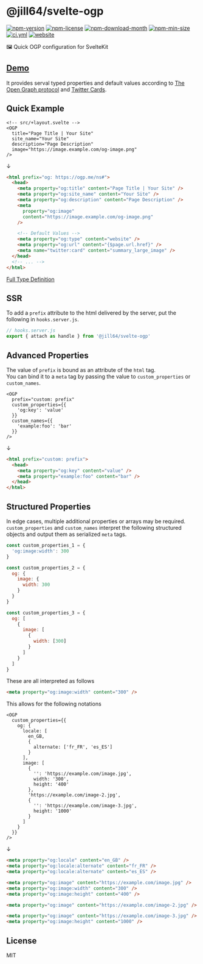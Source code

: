 <!----- BEGIN GHOST DOCS HEADER ----->

# @jill64/svelte-ogp


<!----- BEGIN GHOST DOCS BADGES ----->
<a href="https://npmjs.com/package/@jill64/svelte-ogp"><img src="https://img.shields.io/npm/v/@jill64/svelte-ogp" alt="npm-version" /></a> <a href="https://npmjs.com/package/@jill64/svelte-ogp"><img src="https://img.shields.io/npm/l/@jill64/svelte-ogp" alt="npm-license" /></a> <a href="https://npmjs.com/package/@jill64/svelte-ogp"><img src="https://img.shields.io/npm/dm/@jill64/svelte-ogp" alt="npm-download-month" /></a> <a href="https://npmjs.com/package/@jill64/svelte-ogp"><img src="https://img.shields.io/bundlephobia/min/@jill64/svelte-ogp" alt="npm-min-size" /></a> <a href="https://github.com/jill64/svelte-ogp/actions/workflows/ci.yml"><img src="https://github.com/jill64/svelte-ogp/actions/workflows/ci.yml/badge.svg" alt="ci.yml" /></a> <a href="https://svelte-ogp.jill64.dev"><img src="https://img.shields.io/website?up_message=working&down_message=down&url=https%3A%2F%2Fsvelte-ogp.jill64.dev" alt="website" /></a>
<!----- END GHOST DOCS BADGES ----->


🖼️ Quick OGP configuration for SvelteKit

## [Demo](https://svelte-ogp.jill64.dev)

<!----- END GHOST DOCS HEADER ----->

It provides serval typed properties and default values according to [The Open Graph protocol](https://ogp.me) and [Twitter Cards](https://developer.twitter.com/en/docs/tweets/optimize-with-cards/guides/getting-started).

## Quick Example

```svelte
<!-- src/+layout.svelte -->
<OGP
  title="Page Title | Your Site"
  site_name="Your Site"
  description="Page Description"
  image="https://image.example.com/og-image.png"
/>
```

↓

```html
<html prefix="og: https://ogp.me/ns#">
  <head>
    <meta property="og:title" content="Page Title | Your Site" />
    <meta property="og:site_name" content="Your Site" />
    <meta property="og:description" content="Page Description" />
    <meta
      property="og:image"
      content="https://image.example.com/og-image.png"
    />

    <!-- Default Values -->
    <meta property="og:type" content="website" />
    <meta property="og:url" content="{$page.url.href}" />
    <meta name="twitter:card" content="summary_large_image" />
  </head>
  <!-- ... -->
</html>
```

[Full Type Definition](./src/lib/OGP.svelte)

## SSR

To add a `prefix` attribute to the html delivered by the server, put the following in `hooks.server.js`.

```js
// hooks.server.js
export { attach as handle } from '@jill64/svelte-ogp'
```

## Advanced Properties

The value of `prefix` is bound as an attribute of the `html` tag.  
You can bind it to a `meta` tag by passing the value to `custom_properties` or `custom_names`.

```svelte
<OGP
  prefix="custom: prefix"
  custom_properties={{
    'og:key': 'value'
  }}
  custom_names={{
    'example:foo': 'bar'
  }}
/>
```

↓

```html
<html prefix="custom: prefix">
  <head>
    <meta property="og:key" content="value" />
    <meta property="example:foo" content="bar" />
  </head>
</html>
```

## Structured Properties

In edge cases, multiple additional properties or arrays may be required.  
`custom_properties` and `custom_names` interpret the following structured objects and output them as serialized `meta` tags.

```js
const custom_properties_1 = {
  'og:image:width': 300
}

const custom_properties_2 = {
  og: {
    image: {
      width: 300
    }
  }
}

const custom_properties_3 = {
  og: [
    {
      image: [
        {
          width: [300]
        }
      ]
    }
  ]
}
```

These are all interpreted as follows

```html
<meta property="og:image:width" content="300" />
```

This allows for the following notations

```svelte
<OGP
  custom_properties={{
    og: {
      locale: [
        en_GB,
        {
          alternate: ['fr_FR', 'es_ES']
        }
      ],
      image: [
        {
          '': 'https://example.com/image.jpg',
          width: '300',
          height: '400'
        },
        'https://example.com/image-2.jpg',
        {
          '': 'https://example.com/image-3.jpg',
          height: '1000'
        }
      ]
    }
  }}
/>
```

↓

```html
<meta property="og:locale" content="en_GB" />
<meta property="og:locale:alternate" content="fr_FR" />
<meta property="og:locale:alternate" content="es_ES" />

<meta property="og:image" content="https://example.com/image.jpg" />
<meta property="og:image:width" content="300" />
<meta property="og:image:height" content="400" />

<meta property="og:image" content="https://example.com/image-2.jpg" />

<meta property="og:image" content="https://example.com/image-3.jpg" />
<meta property="og:image:height" content="1000" />
```

<!----- BEGIN GHOST DOCS FOOTER ----->

## License

MIT

<!----- END GHOST DOCS FOOTER ----->
